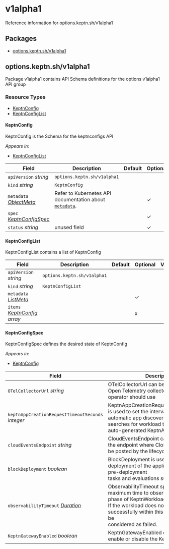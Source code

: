 # v1alpha1

Reference information for options.keptn.sh/v1alpha1

<!-- markdownlint-disable -->

## Packages
- [options.keptn.sh/v1alpha1](#optionskeptnshv1alpha1)


## options.keptn.sh/v1alpha1

Package v1alpha1 contains API Schema definitions for the options v1alpha1 API group

### Resource Types
- [KeptnConfig](#keptnconfig)
- [KeptnConfigList](#keptnconfiglist)



#### KeptnConfig



KeptnConfig is the Schema for the keptnconfigs API



_Appears in:_
- [KeptnConfigList](#keptnconfiglist)

| Field | Description | Default | Optional |Validation |
| --- | --- | --- | --- | --- |
| `apiVersion` _string_ | `options.keptn.sh/v1alpha1` | | | |
| `kind` _string_ | `KeptnConfig` | | | |
| `metadata` _[ObjectMeta](https://kubernetes.io/docs/reference/generated/kubernetes-api/v1.28/#objectmeta-v1-meta)_ | Refer to Kubernetes API documentation about [`metadata`](https://kubernetes.io/docs/concepts/overview/working-with-objects/annotations/#attaching-metadata-to-objects). || ✓ |  |
| `spec` _[KeptnConfigSpec](#keptnconfigspec)_ |  || ✓ |  |
| `status` _string_ | unused field || ✓ |  |


#### KeptnConfigList



KeptnConfigList contains a list of KeptnConfig





| Field | Description | Default | Optional |Validation |
| --- | --- | --- | --- | --- |
| `apiVersion` _string_ | `options.keptn.sh/v1alpha1` | | | |
| `kind` _string_ | `KeptnConfigList` | | | |
| `metadata` _[ListMeta](https://kubernetes.io/docs/reference/generated/kubernetes-api/v1.28/#listmeta-v1-meta)_ |  || ✓ |  |
| `items` _[KeptnConfig](#keptnconfig) array_ |  || x |  |


#### KeptnConfigSpec



KeptnConfigSpec defines the desired state of KeptnConfig



_Appears in:_
- [KeptnConfig](#keptnconfig)

| Field | Description | Default | Optional |Validation |
| --- | --- | --- | --- | --- |
| `OTelCollectorUrl` _string_ | OTelCollectorUrl can be used to set the Open Telemetry collector that the lifecycle operator should use || ✓ |  |
| `keptnAppCreationRequestTimeoutSeconds` _integer_ | KeptnAppCreationRequestTimeoutSeconds is used to set the interval in which automatic app discovery<br />searches for workload to put into the same auto-generated KeptnApp |30| ✓ |  |
| `cloudEventsEndpoint` _string_ | CloudEventsEndpoint can be used to set the endpoint where Cloud Events should be posted by the lifecycle operator || ✓ |  |
| `blockDeployment` _boolean_ | BlockDeployment is used to block the deployment of the application until the pre-deployment<br />tasks and evaluations succeed |true| ✓ |  |
| `observabilityTimeout` _[Duration](https://kubernetes.io/docs/reference/generated/kubernetes-api/v1.28/#duration-v1-meta)_ | ObservabilityTimeout specifies the maximum time to observe the deployment phase of KeptnWorkload.<br />If the workload does not deploy successfully within this time frame, it will be<br />considered as failed. |5m| ✓ | Pattern: `^0|([0-9]+(\.[0-9]+)?(ns|us|µs|ms|s|m|h))+$` <br />Type: string <br /> |
| `KeptnGatewayEnabled` _boolean_ | KeptnGatewayEnabled can be used to enable or disable the Keptn Rest Client |false| ✓ |  |


